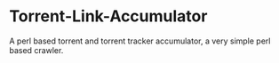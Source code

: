 Torrent-Link-Accumulator
=========================
A perl based torrent and torrent tracker accumulator, a very simple perl based crawler.
